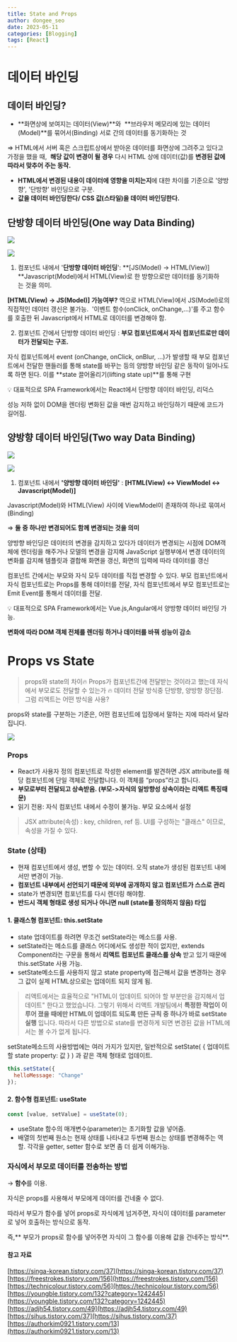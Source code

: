 ```yaml
---
title: State and Props 
author: dongee_seo 
date: 2023-05-11 
categories: [Blogging] 
tags: [React]
---
```


# 데이터 바인딩

## 데이터 바인딩?

- **화면상에 보여지는 데이터(View)**와 
  **브라우저 메모리에 있는 데이터(Model)**를 묶어서(Binding)
  서로 간의 데이터를 동기화하는 것

=> HTML에서 서버 혹은 스크립트상에서 받아온 데이터를 화면상에 그려주고 있다고 가정을 했을 때, 
**해당 값이 변경이 될 경우** 다시 HTML 상에 데이터(값)를 **변경된 값에 따라서 맞추어 주는 동작.**

- **HTML에서 변경된 내용이 데이터에 영향을 미치는지**에 대한 차이를 기준으로 '양방향', '단방향' 바인딩으로 구분.
- **값을 데이터 바인딩한다/ CSS 값(스타일)을 데이터 바인딩한다.**

## 단방향 데이터 바인딩(One way Data Binding)

![](https://velog.velcdn.com/images/seod0209/post/2254e132-dac3-48ec-8e21-f669a3902cd4/image.gif)

![](https://velog.velcdn.com/images/seod0209/post/264870d8-e88e-4c11-b699-3f3ab5da9972/image.png)

1. 컴포넌트 내에서 '**단방향 데이터 바인딩**': **[JS(Model) -> HTML(View)]
   **Javascript(Model)에서 HTML(View)로 한 방향으로만 데이터를 동기화하는 것을 의미.

**[HTML(View) -> JS(Model)] 가능여부?**
역으로 HTML(View)에서 JS(Model)로의 직접적인 데이터 갱신은 불가능.
 '이벤트 함수(onClick, onChange,...)'를 주고 함수를 호출한 뒤 Javascript에서 HTML로 데이터를 변경해야 함.

2. 컴포넌트 간에서 단방향 데이터 바인딩
   : **부모 컴포넌트에서 자식 컴포넌트로만 데이터가 전달되는 구조.**

자식 컴포넌트에서 event (onChange, onClick, onBlur, …)가 발생할 때
부모 컴포넌트에서 전달한 핸들러를 통해 state를 바꾸는 등의 양방향 바인딩 같은 동작이 일어나도록 하면 된다. 이를 **state 끌어올리기(lifting state up)**를 통해 구현

💡 대표적으로 SPA Framework에서는 React에서 단방향 데이터 바인딩, 리덕스

성능 저하 없이 DOM을 렌더링
변화된 값을 매번 감지하고 바인딩하기 때문에 코드가 길어짐.

## 양방향 데이터 바인딩(Two way Data Binding)

![](https://velog.velcdn.com/images/seod0209/post/a7e18e87-88fb-40dd-88db-d773332ea834/image.gif)

![](https://velog.velcdn.com/images/seod0209/post/081bdf7c-681e-426a-be33-83d432372cca/image.png)

1. 컴포넌트 내에서 **'양방향 데이터 바인딩'**
   : **[HTML(View) <-> ViewModel <-> Javascript(Model)]**

Javascript(Model)와 HTML(View) 사이에 ViewModel이 존재하여 하나로 묶여서(Binding)

⇒ **둘 중 하나만 변경되어도 함께 변경되는 것을 의미**

양방향 바인딩은 데이터의 변경을 감지하고 있다가 데이터가 변경되는 시점에 DOM객체에 렌더링을 해주거나 모델의 변경을 감지해 JavaScript 실행부에서 변경
데이터의 변화를 감지해 템플릿과 결합해 화면을 갱신, 화면의 입력에 따라 데이터를 갱신

컴포넌트 간에서는 부모와 자식 모두 데이터를 직접 변경할 수 있다.
부모 컴포넌트에서 자식 컴포넌트로는 Props를 통해 데이터를 전달,
자식 컴포넌트에서 부모 컴포넌트로는 Emit Event를 통해서 데이터를 전달.

💡 대표적으로 SPA Framework에서는 Vue.js,Angular에서 양방향 데이터 바인딩 가능.

**변화에 따라 DOM 객체 전체를 렌더링 하거나 데이터를 바꿔 성능이 감소**

# Props vs State

> props와 state의 차이🔥
> Props가 컴포넌트간에 전달받는 것이라고 했는데 자식에서 부모로도 전달할 수 있는가 🔥
> 데이터 전달 방식중 단방향, 양방향 장단점. 그럼 리액트는 어떤 방식을 사용?

props와 state를 구분하는 기준은, 어떤 컴포넌트에 입장에서 말하는 지에 따라서 달라집니다.

![](https://velog.velcdn.com/images/seod0209/post/1590a972-3f04-4e05-b956-9f13b5be56a4/image.png)

### **Props**

- React가 사용자 정의 컴포넌트로 작성한 element를 발견하면 JSX attribute를 해당 컴포넌트에 단일 객체로 전달합니다. 이 객체를 “props”라고 합니다.
- **부모로부터 전달되고 상속받음.
  (부모->자식의 일방향성 상속이라는 리액트 특징때문)**
- 읽기 전용: 자식 컴포넌트 내에서 수정이 불가능. 부모 요소에서 설정

> JSX attribute(속성)
> : key, children, ref 등. UI를 구성하는 "클래스" 이므로, 속성을 가질 수 있다.

### **State (상태)**

- 현재 컴포넌트에서 생성, 변할 수 있는 데이터.
  오직 state가 생성된 컴포넌트 내에서만 변경이 가능.
- **컴포넌트 내부에서 선언되기 때문에 외부에 공개하지 않고 컴포넌트가 스스로 관리**
- state가 변경되면 컴포넌트를 다시 렌더링 해야함.
- **반드시 객체 형태로 생성 되거나 아니면 null (state를 정의하지 않음) 타입**

#### 1. 클래스형 컴포넌트: this.setState

- state 업데이트를 하려면 무조건 setState라는 메소드를 사용.
- setState라는 메소드를 클래스 어디에서도 생성한 적이 없지만,
  extends Component라는 구문을 통해서 **리액트 컴포넌트 클래스를 상속** 받고 있기 때문에
  this.setState 사용 가능.
- setState메소드를 사용하지 않고 state property에 접근해서 값을 변경하는 경우
  그 값이 실제 HTML상으로는 업데이트 되지 않게 됨.

> 리액트에서는 효율적으로 "HTML이 업데이트 되어야 할 부분만을 감지해서 업데이트" 한다고 했었습니다. 그렇기 위해서 리액트 개발팀에서 **특정한 작업이 이루어 졌을 때에만 HTML이 업데이트 되도록 만든 규칙 중 하나가 바로 setState실행** 입니다.
> 따라서 다른 방법으로 state를 변경하게 되면 변경된 값을 HTML에서는 볼 수가 없게 됩니다.

setState메소드의 사용방법에는 여러 가지가 있지만,
일반적으로 setState( { 업데이트할 state property: 값 } ) 과 같은 객체 형태로 업데이트.

```jsx
this.setState({
  helloMessage: "Change"
});
```

#### 2. 함수형 컴포넌트: useState

```jsx
const [value, setValue] = useState(0);
```

- useState 함수의 매개변수(parameter)는 초기화할 값을 넣어줌.
- 배열의 첫번째 원소는 현재 상태를 나타내고 두번째 원소는 상태를 변경해주는 역할.
  각각을 getter, setter 함수로 보면 좀 더 쉽게 이해가능.

### **자식에서 부모로 데이터를 전송하는 방법**

→ **함수**를 이용.

자식은 props를 사용해서 부모에게 데이터를 건네줄 수 없다.

따라서 부모가 함수를 넣어 props로 자식에게 넘겨주면,
자식이 데이터를 parameter로 넣어 호출하는 방식으로 동작.

즉,** 부모가 props로 함수를 넣어주면 자식이 그 함수를 이용해 값을 건네주는 방식**.

#### 참고 자료

[https://singa-korean.tistory.com/37](https://singa-korean.tistory.com/37)
[https://freestrokes.tistory.com/156](https://freestrokes.tistory.com/156)
[https://technicolour.tistory.com/56](https://technicolour.tistory.com/56)
[https://youngble.tistory.com/132?category=1242445](https://youngble.tistory.com/132?category=1242445)
[https://adjh54.tistory.com/49](https://adjh54.tistory.com/49)
[https://sihus.tistory.com/37](https://sihus.tistory.com/37)
[https://authorkim0921.tistory.com/13](https://authorkim0921.tistory.com/13)

